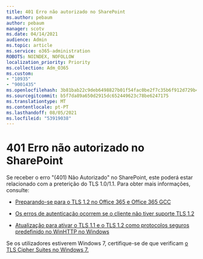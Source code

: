 ```yaml
---
title: 401 Erro não autorizado no SharePoint
ms.author: pebaum
author: pebaum
manager: scotv
ms.date: 04/14/2021
audience: Admin
ms.topic: article
ms.service: o365-administration
ROBOTS: NOINDEX, NOFOLLOW
localization_priority: Priority
ms.collection: Adm_O365
ms.custom:
- "10935"
- "9001435"
ms.openlocfilehash: 3b81bab22c9deb6498827b01f54fac0be2f7c35b6f912d729b44ddc4f45598cd
ms.sourcegitcommit: b5f7da89a650d2915dc652449623c78be6247175
ms.translationtype: MT
ms.contentlocale: pt-PT
ms.lasthandoff: 08/05/2021
ms.locfileid: "53919038"
---
```

# <a name="401-unauthorized-error-in-sharepoint"></a>401 Erro não autorizado no SharePoint

Se receber o erro "(401) Não Autorizado" no SharePoint, este poderá estar relacionado com a preterição do TLS 1.0/1.1. Para obter mais informações, consulte:

- [Preparando-se para o TLS 1.2 no Office 365 e Office 365 GCC](/microsoft-365/compliance/prepare-tls-1.2-in-office-365)

- [Os erros de autenticação ocorrem se o cliente não tiver suporte TLS 1.2](/sharepoint/troubleshoot/administration/authentication-errors-tls12-support)

- [Atualização para ativar o TLS 1.1 e o TLS 1.2 como protocolos seguros predefinido no WinHTTP no Windows](https://support.microsoft.com/topic/update-to-enable-tls-1-1-and-tls-1-2-as-default-secure-protocols-in-winhttp-in-windows-c4bd73d2-31d7-761e-0178-11268bb10392)

Se os utilizadores estiverem Windows 7, certifique-se de que verificam [o TLS Cipher Suites no Windows 7.](/windows/win32/secauthn/tls-cipher-suites-in-windows-7)